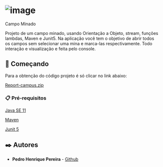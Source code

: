 # ![image](https://user-images.githubusercontent.com/91918544/216357474-be274566-e5ac-4c0f-911d-dc7c488f1a0c.png)
 Campo Minado

Projeto de um campo minado, usando Orientação a Objeto, stream, funções lambdas, Maven e Junit5.
Na aplicação você tem o objetivo de abrir todos os campos sem selecionar uma mina e marca-las respectivamente. Todo interação e visualização e feita pelo console.

## 🚀 Começando

Para a obtenção do código projeto é só clicar no link abaixo:

[Report-campus.zip](https://github.com/pedrohp28/projeto-campo-minado/archive/refs/heads/master.zip)

### 📋 Pré-requisitos

[Java SE 11](https://www.oracle.com/br/java/technologies/javase/jdk11-archive-downloads.html)

[Maven](https://maven.apache.org/)

[Junit 5](https://junit.org/junit5/)

## ✒️ Autores

* **Pedro Henrique Pereira** - [Github](https://github.com/pedrohp28)
